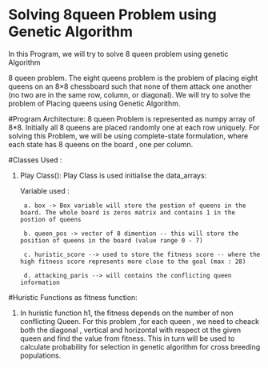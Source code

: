# Solving 8queen Problem using Genetic Algorithm
In this Program, we will try to solve 8 queen problem using genetic Algorithm 

8 queen problem. The eight queens problem is the problem of placing eight queens on an 8×8 chessboard such that none of them attack one another (no two are in the same row, column, or diagonal). We will try to solve the problem of Placing queens using Genetic Algorithm.  

#Program Architecture:
8 queen Problem is represented as numpy array of 8*8. Initially all 8 queens are placed randomly one at each row uniquely. For solving this Problem, we will be using complete-state formulation, where each state has 8 queens on the board , one per column. 


#Classes Used :
1. Play Class():
	Play Class is used initialise the data_arrays:
	
	Variable used :
		
		a. box -> Box variable will store the postion of queens in the board. The whole board is zeros matrix and contains 1 in the postion of queens
		
		b. queen_pos -> vector of 8 dimention -- this will store the position of queens in the board (value range 0 - 7)

		c. huristic_score --> used to store the fitness score -- where the high fitness score represents more close to the goal (max : 28)

		d. attacking_paris --> will contains the conflicting queen information

#Huristic Functions as fitness function:

1. In huristic function h1, the fitness depends on the number of non conflicting Queen. For this problem ,for each queen , we need to cheack both the diagonal , vertical and horizontal with respect ot the given queen and find the value from fitness. This in turn will be used to calculate probability for selection in genetic algorithm for cross breeding populations.
